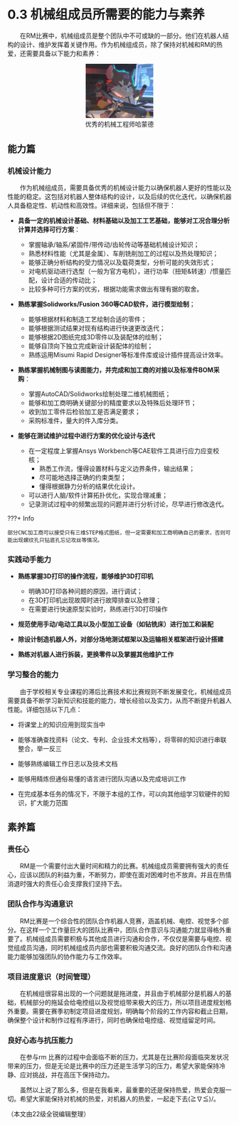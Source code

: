 # 0.3 机械组成员所需要的能力与素养

&emsp;&emsp;在RM比赛中，机械组成员是整个团队中不可或缺的一部分。他们在机器人结构的设计、维护发挥着关键作用。作为机械组成员，除了保持对机械和RM的热爱，还需要具备以下能力和素养：

<center>
    <img src = "https://raw.githubusercontent.com/Ostoponko/Picstorage/master/img/hammond.png"
    width= 30%">
    <br>优秀的机械工程师哈蒙德
</center>

## 能力篇

### 机械设计能力

&emsp;&emsp;作为机械组成员，需要具备优秀的机械设计能力以确保机器人更好的性能以及性能的稳定。这包括对机器人整体结构的设计，以及后续的优化迭代，以确保机器人具备稳定性、机动性和高效性。详细来说，包括但不限于：

+ **具备一定的机械设计基础、材料基础以及加工工艺基础，能够对工况合理分析计算并选择可行方案**：
  + 掌握轴承/轴系/紧固件/带传动/齿轮传动等基础机械设计知识；
  + 熟悉材料性能（尤其是金属）、车削铣削加工的过程以及热处理知识；
  + 能够正确分析结构的受力情况以及载荷类型，分析可能的失效形式；
  + 对电机驱动进行选型（一般为官方电机），进行功率（扭矩&转速）/惯量匹配，设计合适的传动比；
  + 比较多种可行方案的优劣，根据功能需求做出有理有据的取舍。


+ **熟练掌握Solidworks/Fusion 360等CAD软件，进行模型绘制**；

  + 能够根据材料和制造工艺绘制合适的零件；
  + 能够根据测试结果对现有结构进行快速更改迭代；
  + 能够根据2D图纸完成3D零件以及装配体的绘制；
  + 能够自顶向下独立完成新设计装配体的绘制；
  + 熟练运用Misumi Rapid Designer等标准件库或设计插件提高设计效率。


+ **熟练掌握机械制图与读图能力，并完成和加工商的对接以及标准件BOM采购**：
  + 掌握AutoCAD/Solidworks绘制处理二维机械图纸；
  + 能够和加工商明确关键部分的精度要求以及特殊后处理环节；
  + 收到加工零件后检验加工是否满足要求；
  + 采购标准件，量大的件入库分类。


+ **能够在测试维护过程中进行方案的优化设计与迭代**
  + 在一定程度上掌握Ansys Workbench等CAE软件工具进行应力应变校核；
    + 熟悉工作流，懂得设置材料与定义边界条件，输出结果；
    + 尽可能地选择正确的约束类型；
    + 懂得根据静力分析的结果优化设计。
  + 可以进行人脑/软件计算拓扑优化，实现合理减重；
  + 记录测试过程中的频繁出现的问题并进行分析讨论，尽早进行修改迭代。


???+ Info
    
    部分CNC加工商可以接受只有三维STEP格式图纸，但一定需要和加工商明确自己的要求，否则可能出现螺纹孔只钻底孔忘记攻丝等情况。


### 实践动手能力

+ **熟练掌握3D打印的操作流程，能够维护3D打印机**
  + 明确3D打印各种问题的原因，进行调试；
  + 在3D打印机出现故障时进行故障排查以及修理；
  + 在需要进行快速原型实验时，熟练进行3D打印操作


+ **规范使用手动/电动工具以及小型加工设备（如钻铣床）进行加工和装配**


+ **除设计制造机器人外，对部分场地测试框架以及运输相关框架进行设计搭建**

+ **熟练对机器人进行拆装，更换零件以及掌握其他维护工作**


### 学习整合的能力
&emsp;&emsp;由于学校相关专业课程的滞后比赛技术和比赛规则不断发展变化，机械组成员需要具备不断学习新知识和技能的能力，增长经验以及实力，从而不断提升机器人性能。详细包括以下几点：

+ 将课堂上的知识应用到现实当中


+ 能够准确查找资料（论文、专利、企业技术文档等），将零碎的知识进行串联整合，举一反三


+ 能够熟练编辑工作日志以及技术文档


+ 能够用精炼但通俗易懂的语言进行团队沟通以及完成培训工作


+ 在完成基本任务的情况下，不限于本组的工作，可以向其他组学习软硬件的知识，扩大能力范围


## 素养篇

### **责任心**

&emsp;&emsp;RM是一个需要付出大量时间和精力的比赛。机械组成员需要拥有强大的责任心，应该以团队的利益为重，不断努力，即使在面对困难时也不放弃。并且在热情消退时强大的责任心会支撑我们坚持下去。

### **团队合作与沟通意识**
&emsp;&emsp;RM比赛是一个综合性的团队合作机器人竞赛，涵盖机械、电控、视觉多个部分。在这样一个工作量巨大的团队比赛中，团队合作意识与沟通能力就显得格外重要了。机械组成员需要积极与其他成员进行沟通和合作，不仅仅是需要与电控、视觉组成员沟通，同时机械组成员内部也需要积极沟通交流。良好的团队合作和沟通能力能够加强团队的协作能力与工作效率。


### **项目进度意识（时间管理）**
&emsp;&emsp;在机械组很容易出现的一个问题就是拖进度，并且由于机械部分是机器人的基础，机械部分的拖延会给电控组以及视觉组带来极大的压力，所以项目进度规划格外重要。需要在赛季初制定项目进度规划，明确每个阶段的工作内容和截止日期，确保整个设计和制作过程有序进行，同时也确保给电控组、视觉组留足时间。

### **良好心态与抗压能力**
&emsp;&emsp;在参与rm 比赛的过程中会面临不断的压力，尤其是在比赛阶段面临突发状况带来的压力，但是无论是比赛中的压力还是生活学习的压力，希望大家能保持冷静、应对挑战，并在高压下保持动力。


&emsp;&emsp;虽然以上说了那么多，但是在我看来，最重要的还是保持热爱，热爱会克服一切。希望大家能保持对机械的热爱，对机器人的热爱，一起走下去(≧∇≦)/。

（本文由22级全锐编辑整理）
